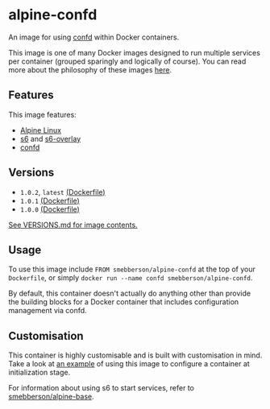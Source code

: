 # alpine-confd

An image for using [confd][confd] within Docker containers.

This image is one of many Docker images designed to run multiple services per container (grouped sparingly and logically of course). You can read more about the philosophy of these images [here][dockeralpinedesign].

## Features

This image features:

- [Alpine Linux][alpinelinux]
- [s6][s6] and [s6-overlay][s6overlay]
- [confd][confd]

## Versions

- `1.0.2`, `latest` [(Dockerfile)](https://github.com/smebberson/docker-alpine/blob/master/alpine-confd/Dockerfile)
- `1.0.1` [(Dockerfile)](https://github.com/smebberson/docker-alpine/blob/b271a701b9beb019e667307072baa604d0383410/alpine-confd/Dockerfile)
- `1.0.0` [(Dockerfile)](https://github.com/smebberson/docker-alpine/blob/e9c249f956d2ac3da74ad1cb0ee0e619d5395c2a/alpine-confd/Dockerfile)

[See VERSIONS.md for image contents.](https://github.com/smebberson/docker-alpine/blob/master/alpine-confd/VERSIONS.md)

## Usage

To use this image include `FROM smebberson/alpine-confd` at the top of your `Dockerfile`, or simply `docker run --name confd smebberson/alpine-confd`.

By default, this container doesn't actually do anything other than provide the building blocks for a Docker container that includes configuration management via confd.

## Customisation

This container is highly customisable and is built with customisation in mind. Take a look at [an example][alpineconfdexample] of using this image to configure a container at initialization stage.

For information about using s6 to start services, refer to [smebberson/alpine-base][alpinebase].

[s6]: http://www.skarnet.org/software/s6/
[s6overlay]: https://github.com/just-containers/s6-overlay
[confd]: https://github.com/kelseyhightower/confd
[alpinelinux]: http://www.alpinelinux.org/
[dockeralpinedesign]: https://github.com/smebberson/docker-alpine/blob/master/DESIGN.md
[alpineconfdexample]: https://github.com/smebberson/docker-alpine/blob/master/examples/user-confd/Dockerfile
[alpinebase]: https://github.com/smebberson/docker-alpine/tree/master/alpine-base
